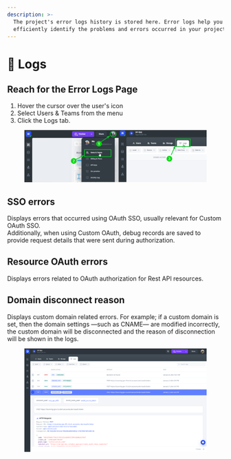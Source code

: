 ```yaml
---
description: >-
  The project's error logs history is stored here. Error logs help you to
  efficiently identify the problems and errors occurred in your project.
---
```


# 📖 Logs

## Reach for the Error Logs Page

1. Hover the cursor over the user's icon
2. Select Users & Teams from the menu
3. Click the Logs tab.

<figure><img src="../.gitbook/assets/image (931).png" alt=""><figcaption></figcaption></figure>



## SSO errors

Displays errors that occurred using OAuth SSO, usually relevant for Custom OAuth SSO. \
Additionally, when using Custom OAuth, debug records are saved to provide request details that were sent during authorization.

## Resource OAuth errors

Displays errors related to OAuth authorization for Rest API resources.

## Domain disconnect reason&#x20;

Displays custom domain related errors. For example; if a custom domain is set, then the domain settings —such as CNAME— are modified incorrectly, the custom domain will be disconnected and the reason of disconnection will be shown in the logs.



<figure><img src="../.gitbook/assets/error log.png" alt=""><figcaption></figcaption></figure>
